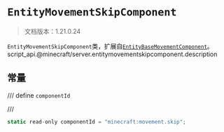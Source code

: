 # `EntityMovementSkipComponent`

> 文档版本：1.21.0.24

`EntityMovementSkipComponent`类，扩展自[`EntityBaseMovementComponent`](./entitybasemovementcomponent.md)。script_api.@minecraft/server.entitymovementskipcomponent.description

## 常量

/// define
`componentId`


///

```js
static read-only componentId = "minecraft:movement.skip";
```

